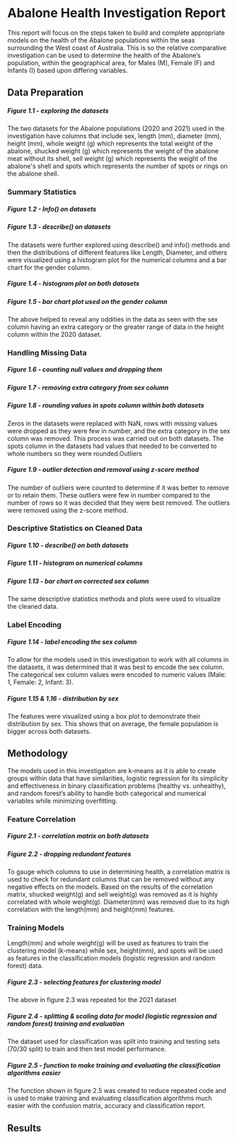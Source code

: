 # Abalone Health Investigation Report

This report will focus on the steps taken to build and complete appropriate models on the health of the Abalone populations within the seas surrounding the West coast of Australia. This is so the relative comparative investigation can be used to determine the health of the Abalone’s population, within the geographical area, for Males (M), Female (F) and Infants (I) based upon differing variables.

## Data Preparation 

##### Figure 1.1 - exploring the datasets

The two datasets for the Abalone populations (2020 and 2021) used in the investigation have columns that include sex, length (mm), diameter (mm), height (mm), whole weight (g) which represents the total weight of the abalone, shucked weight (g) which represents the
weight of the abalone meat without its shell, sell weight (g) which represents the weight of the abalone's shell and spots which represents the number of spots or rings on the abalone
shell.

### Summary Statistics

##### Figure 1.2 - Info() on datasets

##### Figure 1.3 - describe() on datasets

The datasets were further explored using describe() and info() methods and then the distributions of different features like Length, Diameter, and others were visualized using a histogram plot for the numerical columns and a bar chart for the gender column.

##### Figure 1.4 - histogram plot on both datasets

##### Figure 1.5 - bar chart plot used on the gender column

The above helped to reveal any oddities in the data as seen with the sex column having an extra category or the greater range of data in the height column within the 2020 dataset.

### Handling Missing Data

##### Figure 1.6 - counting null values and dropping them

##### Figure 1.7 - removing extra category from sex column

##### Figure 1.8 - rounding values in spots column within both datasets

Zeros in the datasets were replaced with NaN, rows with missing values were dropped as they were few in number, and the extra category in the sex column was removed. This process was carried out on both datasets. The spots column in the datasets had values that needed to be converted to whole numbers so they were rounded.Outliers

##### Figure 1.9 - outlier detection and removal using z-score method

The number of outliers were counted to determine if it was better to remove or to retain them. These outliers were few in number compared to the number of rows so it was decided that they were best removed. The outliers were removed using the z-score method.

### Descriptive Statistics on Cleaned Data

##### Figure 1.10 - describe() on both datasets

##### Figure 1.11 - histogram on numerical columns

##### Figure 1.13 - bar chart on corrected sex column

The same descriptive statistics methods and plots were used to visualize the cleaned data.

### Label Encoding

##### Figure 1.14 - label encoding the sex column

To allow for the models used in this investigation to work with all columns in the datasets, it was determined that it was best to encode the sex column. The categorical sex column values were encoded to numeric values (Male: 1, Female: 2, Infant: 3).

##### Figure 1.15 & 1.16 - distribution by sex

The features were visualized using a box plot to demonstrate their distribution by sex. This shows that on average, the female population is bigger across both datasets.

## Methodology
The models used in this investigation are k-means as it is able to create groups within data that have similarities, logistic regression for its simplicity and effectiveness in binary classification problems (healthy vs. unhealthy), and random forest’s ability to handle both categorical and numerical variables while minimizing overfitting.

### Feature Correlation

##### Figure 2.1 - correlation matrix on both datasets

##### Figure 2.2 - dropping redundant features

To gauge which columns to use in determining health, a correlation matrix is used to check for redundant columns that can be removed without any negative effects on the models. Based on the results of the correlation matrix, shucked weight(g) and sell weight(g) was
removed as it is highly correlated with whole weight(g). Diameter(mm) was removed due to its high correlation with the length(mm) and height(mm) features.

### Training Models

Length(mm) and whole weight(g) will be used as features to train the clustering model (k-means) while sex, height(mm), and spots will be used as features in the classification models (logistic regression and random forest) data.

##### Figure 2.3 - selecting features for clustering model

The above in figure 2.3 was repeated for the 2021 dataset

##### Figure 2.4 - splitting & scaling data for model (logistic regression and random forest) training and evaluation

The dataset used for classification was split into training and testing sets (70/30 split) to train and then test model performance.

##### Figure 2.5 - function to make training and evaluating the classification algorithms easier

The function shown in figure 2.5 was created to reduce repeated code and is used to make training and evaluating classification algorithms much easier with the confusion matrix, accuracy and classification report.

## Results